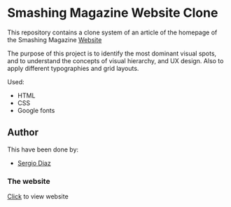 # Smashing Magazine Website Clone

This repository contains a clone system of an article of the homepage of the Smashing Magazine [Website](https://www.smashingmagazine.com/)

The purpose of this project is to identify the most dominant visual spots, and to understand the concepts of visual hierarchy, and UX design.
Also to apply different typographies and grid layouts.

Used:

* HTML
* CSS
* Google fonts

## Author
This have been done by:

* [Sergio Diaz](https://github.com/serdg0) 

### The website
[Click]() to view website
